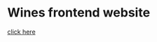 # Wines frontend website
[click here](https://akshitadanewala.github.io/wines-frontend-website/)




